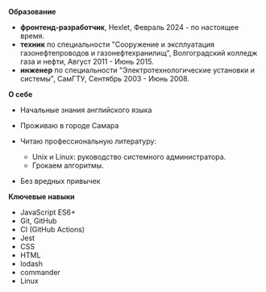 **Образование**

* **фронтенд-разработчик**, Hexlet, Февраль 2024 - по настоящее время.
* **техник** по специальности "Сооружение и эксплуатация газонефтепроводов и газонефтехранилищ", Волгоградский колледж газа и нефти, 
Август 2011 - Июнь 2015.
* **инженер** по специальности "Электротехнологические установки и системы", СамГТУ, Сентябрь 2003 - Июнь 2008.

**О себе**

* Начальные знания английского языка
* Проживаю в городе Самара

* Читаю профессиональную литературу:
  - Unix и Linux: руководство системного администратора.
  - Грокаем алгоритмы.

* Без вредных привычек

**Ключевые навыки**

  - JavaScript ES6+
  - Git, GitHub
  - CI (GitHub Actions)
  - Jest
  - CSS
  - HTML
  - lodash
  - commander
  - Linux

